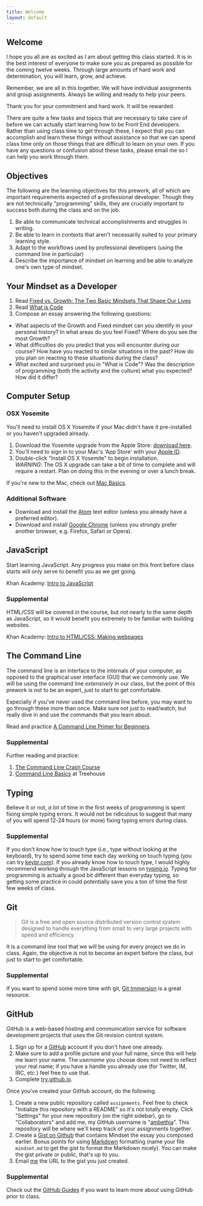 ```yaml
---
title: Welcome
layout: default
---
```


## Welcome

I hope you all are as excited as I am about getting this class started. It is in the best interest of everyone to make sure you as prepared as possible for the coming twelve weeks. Through large amounts of hard work and determination, you will learn, grow, and achieve.

Remember, we are all in this together. We will have individual assignments and group assignments. Always be willing and ready to help your peers.

Thank you for your commitment and hard work. It will be rewarded.

There are quite a few tasks and topics that are necessary to take care of before we can actually start learning how to be Front End developers. Rather than using class time to get through these, I expect that you can accomplish and learn these things without assistance so that we can spend class time only on those things that are difficult to learn on your own. If you have any questions or confusion about these tasks, please email me so I can help you work through them.

## Objectives

The following are the learning objectives for this prework, all of which are important requirements expected of a professional developer. Though they are not technically "programming" skills, they are crucially important to success both during the class and on the job.

1. Be able to communicate technical accomplishments and struggles in writing.
2. Be able to learn in contexts that aren't necessarily suited to your primary learning style.
3. Adapt to the workflows used by professional developers (using the command line in particular)
4. Describe the importance of mindset on learning and be able to analyze one's own type of mindset.

## Your Mindset as a Developer

1. Read [Fixed vs. Growth: The Two Basic Mindsets That Shape Our Lives](http://www.brainpickings.org/2014/01/29/carol-dweck-mindset/)
2. Read [What is Code](http://www.bloomberg.com/graphics/2015-paul-ford-what-is-code/)
3. Compose an essay answering the following questions:
  - What aspects of the Growth and Fixed mindset can you identify in your personal history? In what areas do you feel Fixed? Where do you see the most Growth?
  - What difficulties do you predict that you will encounter during our course? How have you reacted to similar situations in the past? How do you plan on reacting to these situations during the class?
  - What excited and surprised you in "What is Code"? Was the description of programming (both the activity and the culture) what you expected? How did it differ?

## Computer Setup

### OSX Yosemite

You'll need to install OS X Yosemite if your Mac didn't have it pre-installed or you haven't upgraded already.

1.	Download the Yosemite upgrade from the Apple Store: [download here](https://itunes.apple.com/us/app/os-x-yosemite/id915041082?mt=12).
2.	You'll need to sign in to your Mac's 'App Store' with your [Apple ID](https://appleid.apple.com/).
3.	Double-click "Install OS X Yosemite" to begin installation.  
*WARNING*: The OS X upgrade can take a bit of time to complete and will require a restart. Plan on doing this in the evening or over a lunch break.

If you're new to the Mac, check out [Mac Basics](https://www.apple.com/support/macbasics/).

### Additional Software

* Download and install the [Atom](https://atom.io) text editor (unless you already have a preferred editor).
* Download and install [Google Chrome](https://www.google.com/intl/en/chrome/browser/) (unless you strongly prefer another browser, e.g. Firefox, Safari or Opera).

## JavaScript

Start learning JavaScript. Any progress you make on this front before class starts will only serve to benefit you as we get going.

Khan Academy: [Intro to JavaScript](https://www.khanacademy.org/computing/computer-programming/programming)

### Supplemental

HTML/CSS will be covered in the course, but not nearly to the same depth as JavaScript, so it would benefit you extremely to be familiar with building websites.

Khan Academy: [Intro to HTML/CSS: Making webpages](https://www.khanacademy.org/computing/computer-programming/html-css)

## The Command Line

The command line is an interface to the internals of your computer, as opposed to the graphical user interface (GUI) that we commonly use. We will be using the command line _extensively_ in our class, but the point of this prework is not to be an expert, just to start to get comfortable.

Especially if you've never used the command line before, you may want to go through these more than once. Make sure not just to read/watch, but really dive in and use the commands that you learn about.

Read and practice [A Command Line Primer for Beginners](http://lifehacker.com/5633909/who-needs-a-mouse-learn-to-use-the-command-line-for-almost-anything).

### Supplemental

Further reading and practice:

1. [The Command Line Crash Course](http://cli.learncodethehardway.org/book/)
2. [Command Line Basics](http://blog.teamtreehouse.com/command-line-basics) at Treehouse

## Typing

Believe it or not, *a lot* of time in the first weeks of programming is spent fixing simple typing errors. It would not be ridiculous to suggest that many of you will spend 12-24 hours (or more) fixing typing errors during class.

### Supplemental

If you don't know how to touch type (i.e., type without looking at the keyboard), try to spend some time each day working on touch typing (you can try [keybr.com](http://www.keybr.com)). If you already know how to touch type, I would highly recommend working through the JavaScript lessons on [typing.io](http://typing.io). Typing for programming is actually a good bit different than everyday typing, so getting some practice in could potentially save you a ton of time the first few weeks of class.

## Git

> Git is a free and open source distributed version control system designed to handle everything from small to very large projects with speed and efficiency.

It is a command line tool that we will be using for every project we do in class. Again, the objective is not to become an expert before the class, but just to start to get comfortable.

### Supplemental

If you want to spend some more time with git, [Git Immersion](http://gitimmersion.com/) is a great resource.

## GitHub

GitHub is a web-based hosting and communication service for software development projects that uses the Git revision control system.

1. Sign up for a [GitHub](https://github.com/) account if you don't have one already.
2. Make sure to add a profile picture and your full name, since this will help me learn your name. The _username_ you choose does not need to reflect your real name; if you have a handle you already use (for Twitter, IM, IRC, etc.) feel free to use that.
4. Complete [try.github.io](https://try.github.io/).

Once you've created your GitHub account, do the following.

1. Create a new public repository called `assignments`. Feel free to check "Initialize this repository with a README" so it's not totally empty. Click "Settings" for your new repository (on the right sidebar), go to "Collaborators" and add me, my GitHub username is "[ambethia](https://github.com/ambethia)". This repository will be where we'll keep track of your assignments together.
2. Create a [Gist on Github](https://gist.github.com) that contains Mindset the essay you composed earlier. Bonus points for using [Markdown](https://help.github.com/articles/markdown-basics/) formatting (name your file `mindset.md` to get the gist to format the Markdown nicely). You can make the gist private or public, that's up to you.
3. Email [me](mailto:jason@theironyard.com) the URL to the gist you just created.

### Supplemental

Check out the [GitHub Guides](https://guides.github.com/) if you want to learn more about using GitHub prior to class.
